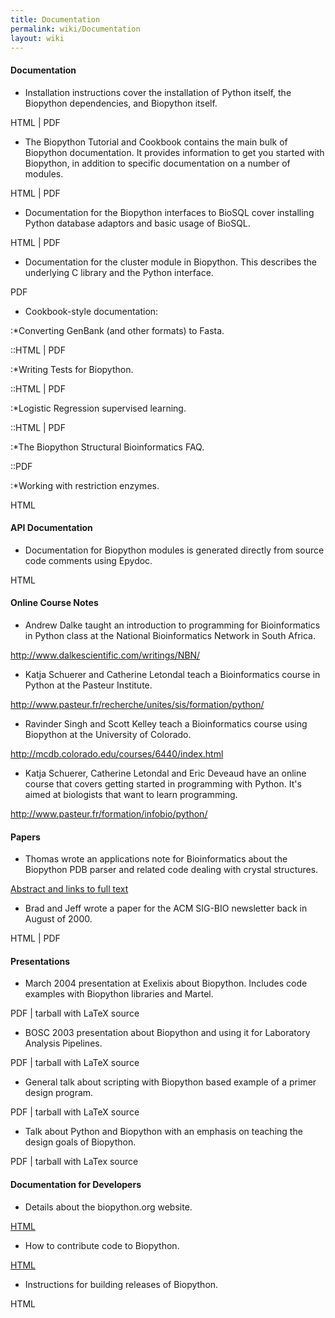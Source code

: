 ```yaml
---
title: Documentation
permalink: wiki/Documentation
layout: wiki
---
```


#### Documentation

-   Installation instructions cover the installation of Python itself,
    the Biopython dependencies, and Biopython itself.

  
HTML | PDF

-   The Biopython Tutorial and Cookbook contains the main bulk of
    Biopython documentation. It provides information to get you started
    with Biopython, in addition to specific documentation on a number
    of modules.

  
HTML | PDF

-   Documentation for the Biopython interfaces to BioSQL cover
    installing Python database adaptors and basic usage of BioSQL.

  
HTML | PDF

-   Documentation for the cluster module in Biopython. This describes
    the underlying C library and the Python interface.

  
PDF

-   Cookbook-style documentation:

:\*Converting GenBank (and other formats) to Fasta.

::HTML | PDF

:\*Writing Tests for Biopython.

::HTML | PDF

:\*Logistic Regression supervised learning.

::HTML | PDF

:\*The Biopython Structural Bioinformatics FAQ.

::PDF

:\*Working with restriction enzymes.

  
  
HTML

#### API Documentation

-   Documentation for Biopython modules is generated directly from
    source code comments using Epydoc.

  
HTML

#### Online Course Notes

-   Andrew Dalke taught an introduction to programming for
    Bioinformatics in Python class at the National Bioinformatics
    Network in South Africa.

  
<http://www.dalkescientific.com/writings/NBN/>

-   Katja Schuerer and Catherine Letondal teach a Bioinformatics course
    in Python at the Pasteur Institute.

  
<http://www.pasteur.fr/recherche/unites/sis/formation/python/>

-   Ravinder Singh and Scott Kelley teach a Bioinformatics course using
    Biopython at the University of Colorado.

  
<http://mcdb.colorado.edu/courses/6440/index.html>

-   Katja Schuerer, Catherine Letondal and Eric Deveaud have an online
    course that covers getting started in programming with Python. It's
    aimed at biologists that want to learn programming.

  
<http://www.pasteur.fr/formation/infobio/python/>

#### Papers

-   Thomas wrote an applications note for Bioinformatics about the
    Biopython PDB parser and related code dealing with
    crystal structures.

  
[Abstract and links to full
text](http://bioinformatics.oupjournals.org/cgi/content/abstract/19/17/2308)

-   Brad and Jeff wrote a paper for the ACM SIG-BIO newsletter back in
    August of 2000.

  
HTML | PDF

#### Presentations

-   March 2004 presentation at Exelixis about Biopython. Includes code
    examples with Biopython libraries and Martel.

  
PDF | tarball with LaTeX source

-   BOSC 2003 presentation about Biopython and using it for Laboratory
    Analysis Pipelines.

  
PDF | tarball with LaTeX source

-   General talk about scripting with Biopython based example of a
    primer design program.

  
PDF | tarball with LaTeX source

-   Talk about Python and Biopython with an emphasis on teaching the
    design goals of Biopython.

  
PDF | tarball with LaTex source

#### Documentation for Developers

-   Details about the biopython.org website.

  
[HTML](website "wikilink")

-   How to contribute code to Biopython.

  
[HTML](Contributing "wikilink")

-   Instructions for building releases of Biopython.

  
HTML


